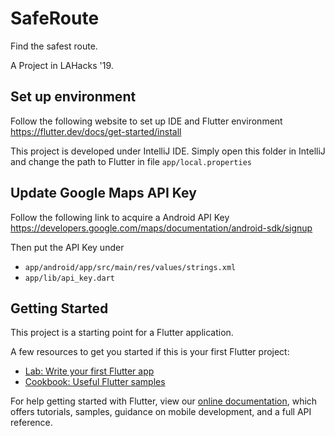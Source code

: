 # SafeRoute

Find the safest route.

A Project in LAHacks '19.

## Set up environment
Follow the following website to set up IDE and Flutter environment
https://flutter.dev/docs/get-started/install

This project is developed under IntelliJ IDE. Simply open this folder in IntelliJ and change the path to Flutter in file
`app/local.properties`

## Update Google Maps API Key
Follow the following link to acquire a Android API Key https://developers.google.com/maps/documentation/android-sdk/signup

Then put the API Key under

- `app/android/app/src/main/res/values/strings.xml`
- `app/lib/api_key.dart` 

## Getting Started

This project is a starting point for a Flutter application.

A few resources to get you started if this is your first Flutter project:

- [Lab: Write your first Flutter app](https://flutter.io/docs/get-started/codelab)
- [Cookbook: Useful Flutter samples](https://flutter.io/docs/cookbook)

For help getting started with Flutter, view our 
[online documentation](https://flutter.io/docs), which offers tutorials, 
samples, guidance on mobile development, and a full API reference.
